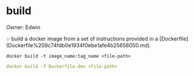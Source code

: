 # build

Owner: Edwin

<aside>
💡 build a docker image from a set of instructions provided in a [Dockerfile](Dockerfile%209c74fdb0e1934f0ebe1afe4b25656050.md).

</aside>

```docker
docker build -t image_name:tag_name <file-path>
```

```yaml
docker build -f Dockerfile.dev <file-path>
```